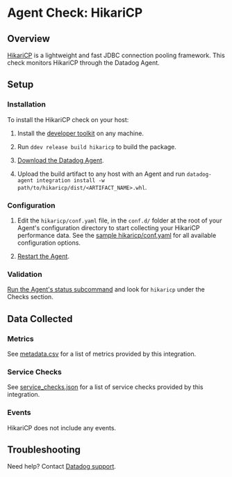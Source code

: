 # Agent Check: HikariCP

## Overview
[HikariCP][1] is a lightweight and fast JDBC connection pooling framework.
This check monitors HikariCP through the Datadog Agent.

## Setup

### Installation

To install the HikariCP check on your host:


1. Install the [developer toolkit][10]
 on any machine.

2. Run `ddev release build hikaricp` to build the package.

3. [Download the Datadog Agent][2].

4. Upload the build artifact to any host with an Agent and
 run `datadog-agent integration install -w
 path/to/hikaricp/dist/<ARTIFACT_NAME>.whl`.

### Configuration

1. Edit the `hikaricp/conf.yaml` file, in the `conf.d/` folder at the root of your Agent's configuration directory to start collecting your HikariCP performance data. See the [sample hikaricp/conf.yaml][4] for all available configuration options.

2. [Restart the Agent][5].

### Validation

[Run the Agent's status subcommand][6] and look for `hikaricp` under the Checks section.

## Data Collected

### Metrics

See [metadata.csv][7] for a list of metrics provided by this integration.

### Service Checks

See [service_checks.json][11] for a list of service checks provided by this integration.

### Events

HikariCP does not include any events. 

## Troubleshooting

Need help? Contact [Datadog support][9].

[1]: https://github.com/brettwooldridge/HikariCP
[2]: https://app.datadoghq.com/account/settings#agent
[3]: https://docs.datadoghq.com/agent/kubernetes/integrations/
[4]: https://github.com/DataDog/integrations-extras/blob/master/hikaricp/datadog_checks/hikaricp/data/conf.yaml.example
[5]: https://docs.datadoghq.com/agent/guide/agent-commands/#start-stop-and-restart-the-agent
[6]: https://docs.datadoghq.com/agent/guide/agent-commands/#agent-status-and-information
[7]: https://github.com/DataDog/integrations-extras/blob/master/hikaricp/metadata.csv
[8]: https://github.com/DataDog/integrations-extras/blob/master/hikaricp/assets/service_checks.json
[9]: https://docs.datadoghq.com/help/
[10]: https://docs.datadoghq.com/developers/integrations/python/
[11]: https://github.com/DataDog/integrations-extras/blob/master/hikaricp/assets/service_checks.json

